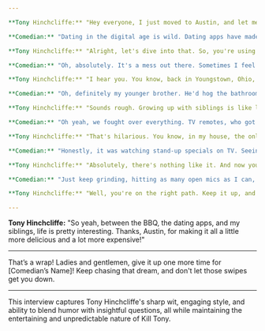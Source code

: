 ```yaml
---

**Tony Hinchcliffe:** "Hey everyone, I just moved to Austin, and let me tell you, the BBQ here is so good, it almost made me forget how much I pay in rent."

**Comedian:** "Dating in the digital age is wild. Dating apps have made it so much easier... to hate dating. Swipe left, swipe right... it's like Tinder is just a game of 'Hot or Not' for people with commitment issues. I mean, if I wanted to judge people based on their looks alone, I'd just go back to high school."

**Tony Hinchcliffe:** "Alright, let's dive into that. So, you're using Tinder, huh? How's that working out for you? Swipe left on too many BBQ lovers yet?"

**Comedian:** "Oh, absolutely. It's a mess out there. Sometimes I feel like I'm just swiping left on the same person over and over again."

**Tony Hinchcliffe:** "I hear you. You know, back in Youngstown, Ohio, we didn't have Tinder. We had to swipe left on people in person. Much harder to do when they're standing right in front of you. But let's get into this reality TV show household of yours. Three siblings, huh? Who was the worst to live with?"

**Comedian:** "Oh, definitely my younger brother. He'd hog the bathroom for hours. It was like he was filming his own reality show in there."

**Tony Hinchcliffe:** "Sounds rough. Growing up with siblings is like living in a perpetual roast battle. You have to be sharp or you'll get eaten alive. Any epic sibling fights you remember?"

**Comedian:** "Oh yeah, we fought over everything. TV remotes, who got the last slice of pizza, you name it. One time, we had a full-on wrestling match over who got to use the new shampoo first."

**Tony Hinchcliffe:** "That's hilarious. You know, in my house, the only thing we fought over was survival. Youngstown is like the Thunderdome of Ohio. So, what inspired you to get into comedy? Any specific moment where you thought, 'Yeah, this is what I want to do'?"

**Comedian:** "Honestly, it was watching stand-up specials on TV. Seeing those comedians just kill it on stage, I thought, 'I want to do that.' Plus, making people laugh is the best feeling in the world."

**Tony Hinchcliffe:** "Absolutely, there's nothing like it. And now you're here, killing it on Kill Tony. So, tell me, what's next for you? Any big plans?"

**Comedian:** "Just keep grinding, hitting as many open mics as I can, and hopefully start getting some bigger gigs. The dream is to have my own special one day."

**Tony Hinchcliffe:** "Well, you're on the right path. Keep it up, and one day you'll look back and laugh at all those swipes and sibling fights. Thanks for coming up, and keep working on those jokes. Life is always interesting, especially when you can turn it into comedy."

---
```


**Tony Hinchcliffe:** "So yeah, between the BBQ, the dating apps, and my siblings, life is pretty interesting. Thanks, Austin, for making it all a little more delicious and a lot more expensive!"

---

That’s a wrap! Ladies and gentlemen, give it up one more time for [Comedian’s Name]! Keep chasing that dream, and don't let those swipes get you down.

---

This interview captures Tony Hinchcliffe's sharp wit, engaging style, and ability to blend humor with insightful questions, all while maintaining the entertaining and unpredictable nature of Kill Tony.